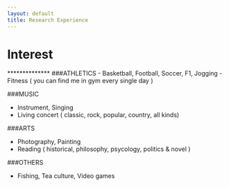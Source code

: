 ```yaml
---
layout: default
title: Research Experience
---
```


<h1>Interest</h1>
**************
###ATHLETICS
- Basketball, Football, Soccer, F1, Jogging
- Fitness ( you can find me in gym every single day )

 
###MUSIC
- Instrument, Singing
- Living concert ( classic, rock, popular, country, all kinds)
 

###ARTS
- Photography, Painting
- Reading ( historical, philosophy, psycology, politics & novel )
 
 
###OTHERS
- Fishing, Tea culture, Video games